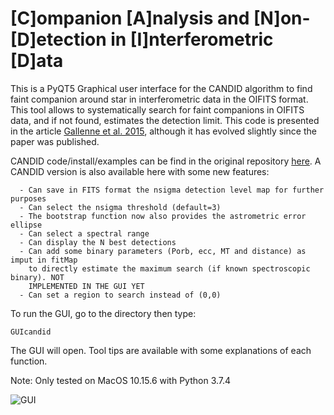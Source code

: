 # [C]ompanion [A]nalysis and [N]on-[D]etection in [I]nterferometric [D]ata

This is a PyQT5 Graphical user interface for the CANDID algorithm to find faint companion around star in interferometric data in the OIFITS format. This tool allows to systematically search for faint companions in OIFITS data, and if not found, estimates the detection limit. This code is presented in the article [Gallenne et al. 2015](https://ui.adsabs.harvard.edu/abs/2015A%26A...579A..68G/abstract), although it has evolved slightly since the paper was published.

CANDID code/install/examples can be find in the original repository [here](https://github.com/amerand/CANDID). A CANDID version is also available here with some new features:

      - Can save in FITS format the nsigma detection level map for further purposes
      - Can select the nsigma threshold (default=3)
      - The bootstrap function now also provides the astrometric error ellipse
      - Can select a spectral range
      - Can display the N best detections
      - Can add some binary parameters (Porb, ecc, MT and distance) as imput in fitMap
        to directly estimate the maximum search (if known spectroscopic binary). NOT
        IMPLEMENTED IN THE GUI YET
      - Can set a region to search instead of (0,0) 
      
To run the GUI, go to the directory then type:

```
GUIcandid 
```

The GUI will open. Tool tips are available with some explanations of each function.

Note: Only tested on MacOS 10.15.6 with Python 3.7.4

![GUI](figure.png)
